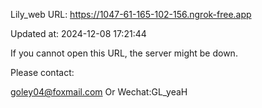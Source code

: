 Lily_web URL: https://1047-61-165-102-156.ngrok-free.app

Updated at: 2024-12-08 17:21:44

If you cannot open this URL, the server might be down.

Please contact: 

goley04@foxmail.com Or Wechat:GL_yeaH